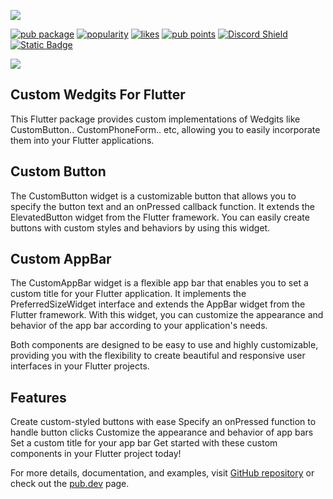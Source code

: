 ![](https://raw.githubusercontent.com/Alrehila/flutter_customs_community/main/flutter_customs.png)

[![pub package](https://img.shields.io/pub/v/flutter_customs.svg?label=flutter_customs&color=blue)](https://pub.dev/packages/flutter_customs)
[![popularity](https://img.shields.io/pub/popularity/flutter_customs?logo=dart)](https://pub.dev/packages/flutter_customs/score)
[![likes](https://img.shields.io/pub/likes/flutter_customs?logo=dart)](https://pub.dev/packages/flutter_customs/score)
[![pub points](https://img.shields.io/pub/points/sentry?logo=dart)](https://pub.dev/packages/flutter_customs/score)
[![Discord Shield](https://img.shields.io/discord/1134459971774455830.svg?logo=discord)](https://discord.com/MqyzKw8gF4)
<a href="https://pub.dev/packages/flutter_customs" target="_blank">
  <img alt="Static Badge" src="https://i.imgur.com/aV6DDA7.png">
</a>

![](https://raw.githubusercontent.com/Alrehila/flutter_customs_community/main/flutter_customs.png)

## Custom Wedgits For Flutter

This Flutter package provides custom implementations of Wedgits like CustomButton.. CustomPhoneForm.. etc, allowing you to easily incorporate them into your Flutter applications.

## Custom Button

The CustomButton widget is a customizable button that allows you to specify the button text and an onPressed callback function. It extends the ElevatedButton widget from the Flutter framework. You can easily create buttons with custom styles and behaviors by using this widget.

## Custom AppBar

The CustomAppBar widget is a flexible app bar that enables you to set a custom title for your Flutter application. It implements the PreferredSizeWidget interface and extends the AppBar widget from the Flutter framework. With this widget, you can customize the appearance and behavior of the app bar according to your application's needs.

Both components are designed to be easy to use and highly customizable, providing you with the flexibility to create beautiful and responsive user interfaces in your Flutter projects.

## Features

Create custom-styled buttons with ease
Specify an onPressed function to handle button clicks
Customize the appearance and behavior of app bars
Set a custom title for your app bar
Get started with these custom components in your Flutter project today!

For more details, documentation, and examples, visit [GitHub repository](https://github.com/Alrehila/flutter_customs) or check out the [pub.dev](https://pub.dev/publishers/alrehila.online/packages) page.
